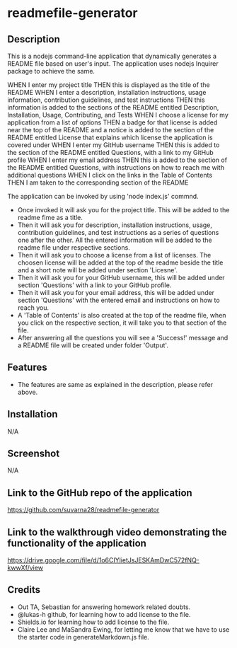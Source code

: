 # readmefile-generator

## Description 

This is a nodejs command-line application that dynamically generates a README file based on user's input. The application uses nodejs Inquirer package to achieve the same. 


WHEN I enter my project title
THEN this is displayed as the title of the README
WHEN I enter a description, installation instructions, usage information, contribution guidelines, and test instructions
THEN this information is added to the sections of the README entitled Description, Installation, Usage, Contributing, and Tests
WHEN I choose a license for my application from a list of options
THEN a badge for that license is added near the top of the README and a notice is added to the section of the README entitled License that explains which license the application is covered under
WHEN I enter my GitHub username
THEN this is added to the section of the README entitled Questions, with a link to my GitHub profile
WHEN I enter my email address
THEN this is added to the section of the README entitled Questions, with instructions on how to reach me with additional questions
WHEN I click on the links in the Table of Contents
THEN I am taken to the corresponding section of the README

The application can be invoked by using 'node index.js' commnd. 

* Once invoked it will ask you for the project title. This will be added to the readme fime as a title. 
* Then it will ask you for description, installation instructions, usage, contribution guidelines, and test instructions as a series of questions one after the other. All the entered information will be added to the readme file under respective sections.
* Then it will ask you to choose a license from a list of licenses. The choosen license will be added at the top of the readme beside the title and a short note will be added under section 'Licesne'.
* Then it will ask you for your GitHub username, this will be added under section 'Questions' with a link to your GitHub profile. 
* Then it will ask you for your email address, this will be added under section 'Questions' with the entered email and instructions on how to reach you.  
* A 'Table of Contents' is also created at the top of the readme file, when you click on the respective section, it will take you to that section of the file.
* After answering all the questions you will see a 'Success!' message and a README file will be created under folder 'Output'.

## Features

* The features are same as explained in the description, please refer above.

## Installation

N/A

## Screenshot

N/A

## Link to the GitHub repo of the application

https://github.com/suvarna28/readmefile-generator

## Link to the walkthrough video demonstrating the functionality of the application

https://drive.google.com/file/d/1o6CIYlietJsJESKAmDwC572fNQ-kwwXf/view

## Credits

* Out TA, Sebastian for answering homework related doubts. 
* @lukas-h github, for learning how to add license to the file.
* Shields.io for learning how to add license to the file.
* Claire Lee and MaSandra Ewing, for letting me know that we have to use the starter code in generateMarkdown.js file. 


